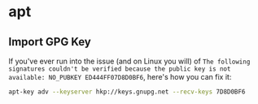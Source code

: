 # apt

## Import GPG Key
If you've ever run into the issue (and on Linux you will) of `The following signatures couldn't be verified because the public key is not available: NO_PUBKEY ED444FF07D8D0BF6`, here's how you can fix it:
```sh
apt-key adv --keyserver hkp://keys.gnupg.net --recv-keys 7D8D0BF6
```

